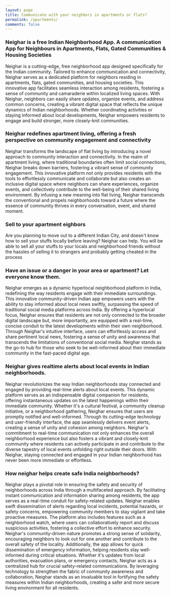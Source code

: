 ```yaml
---
layout: page
title: Communicate with your neighbors in apartments or flats?
permalink: /apartments/
comments: false
---
```


### Neighar is a free Indian Neighborhood App. A communication App for Neighbours in Apartments, Flats, Gated Communities & Housing Societies
Neighar is a cutting-edge, free neighborhood app designed specifically for the Indian community. Tailored to enhance communication and connectivity, Neighar serves as a dedicated platform for neighbors residing in apartments, flats, gated communities, and housing societies. This innovative app facilitates seamless interaction among residents, fostering a sense of community and camaraderie within localized living spaces. With Neighar, neighbors can easily share updates, organize events, and address common concerns, creating a vibrant digital space that reflects the unique dynamics of Indian neighborhoods. Whether coordinating activities or staying informed about local developments, Neighar empowers residents to engage and build stronger, more closely-knit communities.

### Neighar redefines apartment living, offering a fresh perspective on community engagement and connectivity
Neighar transforms the landscape of flat living by introducing a novel approach to community interaction and connectivity. In the realm of apartment living, where traditional boundaries often limit social connections, Neighar breaks down barriers, fostering a vibrant sense of community engagement. This innovative platform not only provides residents with the tools to effortlessly communicate and collaborate but also creates an inclusive digital space where neighbors can share experiences, organize events, and collectively contribute to the well-being of their shared living environment. By infusing a new meaning into flat living, Neighar transcends the conventional and propels neighborhoods toward a future where the essence of community thrives in every conversation, event, and shared moment.


### Sell to your apartment eighbors
Are you planning to move out to a different Indian City, and doesn't know how to sell your stuffs locally before leaving? Neighar can help. You will be able to sell all your stuffs to your locals and neighborhood friends without the hassles of selling it to strangers and probably getting cheated in the process

### Have an issue or a danger in your area or apartment? Let everyone know them. 
Neighar emerges as a dynamic hyperlocal neighborhood platform in India, redefining the way residents engage with their immediate surroundings. This innovative community-driven Indian app empowers users with the ability to stay informed about local news swiftly, surpassing the speed of traditional social media platforms across India. By offering a hyperlocal focus, Neighar ensures that residents are not only connected to the broader digital landscape but, more importantly, are equipped with a real-time, concise conduit to the latest developments within their own neighborhood. Through Neighar's intuitive interface, users can effortlessly access and share pertinent local news, fostering a sense of unity and awareness that transcends the limitations of conventional social media. Neighar stands as the go-to hub for those who seek to be well-informed about their immediate community in the fast-paced digital age.


### Neighar gives realtime alerts about local events in Indian neighborhoods.
Neighar revolutionizes the way Indian neighborhoods stay connected and engaged by providing real-time alerts about local events. This dynamic platform serves as an indispensable digital companion for residents, offering instantaneous updates on the latest happenings within their immediate community. Whether it's a cultural festival, a community cleanup initiative, or a neighborhood gathering, Neighar ensures that users are promptly notified and well-informed. 
Through its cutting-edge technology and user-friendly interface, the app seamlessly delivers event alerts, creating a sense of unity and cohesion among neighbors. Neighar's commitment to real-time communication not only enhances the overall neighborhood experience but also fosters a vibrant and closely-knit community where residents can actively participate in and contribute to the diverse tapestry of local events unfolding right outside their doors. With Neighar, staying connected and engaged in your Indian neighborhood has never been more immediate or effortless.

### How neighar helps create safe India neighborhoods?
Neighar plays a pivotal role in ensuring the safety and security of neighborhoods across India through a multifaceted approach. By facilitating instant communication and information sharing among residents, the app serves as a real-time conduit for safety-related updates. Neighar enables swift dissemination of alerts regarding local incidents, potential hazards, or safety concerns, empowering community members to stay vigilant and take proactive measures.
The platform also includes features such as a neighborhood watch, where users can collaboratively report and discuss suspicious activities, fostering a collective effort to enhance security. Neighar's community-driven nature promotes a strong sense of solidarity, encouraging neighbors to look out for one another and contribute to the overall safety of the locality.
Additionally, the app allows for quick dissemination of emergency information, helping residents stay well-informed during critical situations. Whether it's updates from local authorities, evacuation plans, or emergency contacts, Neighar acts as a centralized hub for crucial safety-related communications.
By leveraging technology to strengthen the fabric of community awareness and collaboration, Neighar stands as an invaluable tool in fortifying the safety measures within Indian neighborhoods, creating a safer and more secure living environment for all residents.
